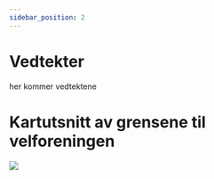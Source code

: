 ```yaml
---
sidebar_position: 2
---
```


# Vedtekter
her kommer vedtektene
<!-- comment in after vedteker updated
[Vedtekter](vedtekter-knarreviktoppen-velforening.docx)
-->

# Kartutsnitt av grensene til velforeningen
<img src="/docs/img/kartutsnitt-knarreviktoppen-velforening.png" /> 
